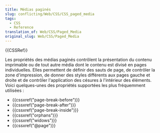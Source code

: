 ```yaml
---
title: Médias paginés
slug: conflicting/Web/CSS/CSS_paged_media
tags:
  - CSS
  - Reference
translation_of: Web/CSS/Paged_Media
original_slug: Web/CSS/Paged_Media
---
```


{{CSSRef}}

Les propriétés des médias paginés contrôlent la présentation du contenu imprimable ou de tout autre média dont le contenu est divisé en pages individuelles. Elles permettent de définir des sauts de page, de contrôler la zone d'impression, de donner des styles différents aux pages gauche et droite et de contrôler l'application des césures à l'intérieur des éléments. Voici quelques-unes des propriétés supportées les plus fréquemment utilisées :

- {{cssxref("page-break-before")}}
- {{cssxref("page-break-after")}}
- {{cssxref("page-break-inside")}}
- {{cssxref("orphans")}}
- {{cssxref("widows")}}
- {{cssxref("@page")}}
